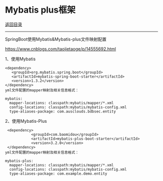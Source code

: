 # Mybatis plus框架

<p>
    <a href="#" onclick="refreshContent('dbconnect')">返回目录</a>
</p>


---
SpringBoot使用Mybatis&Mybatis-plus文件映射配置

<a href="https://www.cnblogs.com/taojietaoge/p/14555692.html#" target="_blank">https://www.cnblogs.com/taojietaoge/p/14555692.html </a>

1、使用Mybatis

    <dependency>
       <groupId>org.mybatis.spring.boot</groupId>
       <artifactId>mybatis-spring-boot-starter</artifactId>
       <version>1.3.2</version>
    </dependency>
    yml文件配置的mapper映射及相关信息格式：
    
    mybatis:
      mapper-locations: classpath:mybatis/mapper/*.xml
      config-locations: classpath:mybatis/mybatis-config.xml
      type-aliases-package: com.ausclouds.bdbsec.entity

2、使用Mybatis-Plus

     <dependency>
                <groupId>com.baomidou</groupId>
                <artifactId>mybatis-plus-boot-starter</artifactId>
                <version>3.2.0</version>
     </dependency>
    yml文件配置的mapper映射及相关信息格式：
    
    mybatis-plus:
      mapper-locations: classpath:mybatis/mapper/*.xml
      config-locations: classpath:mybatis/mybatis-config.xml
      type-aliases-package: com.example.demo.entity